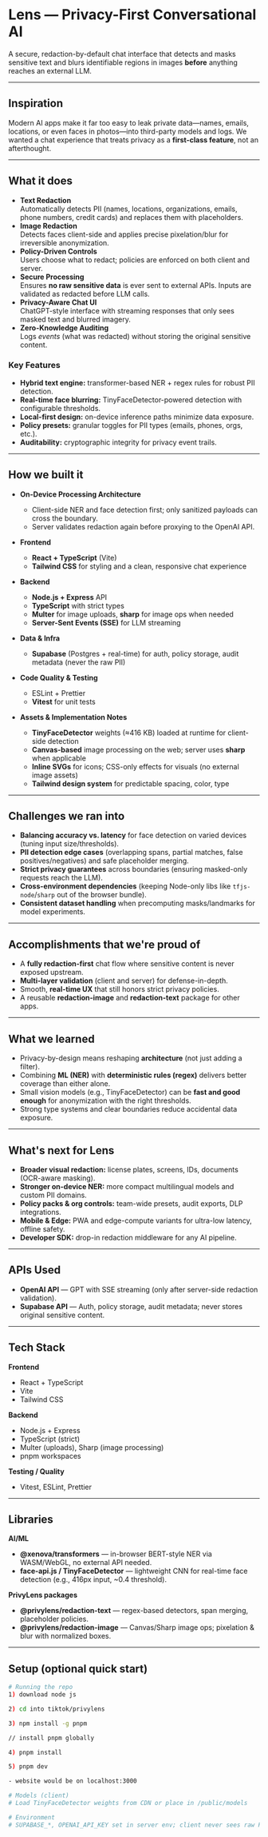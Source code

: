 # Lens — Privacy-First Conversational AI

A secure, redaction-by-default chat interface that detects and masks sensitive text and blurs identifiable regions in images **before** anything reaches an external LLM.

---

## Inspiration
Modern AI apps make it far too easy to leak private data—names, emails, locations, or even faces in photos—into third-party models and logs. We wanted a chat experience that treats privacy as a **first-class feature**, not an afterthought.

---

## What it does
- **Text Redaction**  
  Automatically detects PII (names, locations, organizations, emails, phone numbers, credit cards) and replaces them with placeholders.
- **Image Redaction**  
  Detects faces client-side and applies precise pixelation/blur for irreversible anonymization.
- **Policy-Driven Controls**  
  Users choose what to redact; policies are enforced on both client and server.
- **Secure Processing**  
  Ensures **no raw sensitive data** is ever sent to external APIs. Inputs are validated as redacted before LLM calls.
- **Privacy-Aware Chat UI**  
  ChatGPT-style interface with streaming responses that only sees masked text and blurred imagery.
- **Zero-Knowledge Auditing**  
  Logs *events* (what was redacted) without storing the original sensitive content.

### Key Features
- **Hybrid text engine:** transformer-based NER + regex rules for robust PII detection.  
- **Real-time face blurring:** TinyFaceDetector-powered detection with configurable thresholds.  
- **Local-first design:** on-device inference paths minimize data exposure.  
- **Policy presets:** granular toggles for PII types (emails, phones, orgs, etc.).  
- **Auditability:** cryptographic integrity for privacy event trails.

---

## How we built it
- **On-Device Processing Architecture**
  - Client-side NER and face detection first; only sanitized payloads can cross the boundary.
  - Server validates redaction again before proxying to the OpenAI API.

- **Frontend**
  - **React + TypeScript** (Vite)
  - **Tailwind CSS** for styling and a clean, responsive chat experience

- **Backend**
  - **Node.js + Express** API
  - **TypeScript** with strict types
  - **Multer** for image uploads, **sharp** for image ops when needed
  - **Server-Sent Events (SSE)** for LLM streaming

- **Data & Infra**
  - **Supabase** (Postgres + real-time) for auth, policy storage, audit metadata (never the raw PII)

- **Code Quality & Testing**
  - ESLint + Prettier
  - **Vitest** for unit tests

- **Assets & Implementation Notes**
  - **TinyFaceDetector** weights (≈416 KB) loaded at runtime for client-side detection
  - **Canvas-based** image processing on the web; server uses **sharp** when applicable
  - **Inline SVGs** for icons; CSS-only effects for visuals (no external image assets)
  - **Tailwind design system** for predictable spacing, color, type

---

## Challenges we ran into
- **Balancing accuracy vs. latency** for face detection on varied devices (tuning input size/thresholds).  
- **PII detection edge cases** (overlapping spans, partial matches, false positives/negatives) and safe placeholder merging.  
- **Strict privacy guarantees** across boundaries (ensuring masked-only requests reach the LLM).  
- **Cross-environment dependencies** (keeping Node-only libs like `tfjs-node`/`sharp` out of the browser bundle).  
- **Consistent dataset handling** when precomputing masks/landmarks for model experiments.

---

## Accomplishments that we're proud of
- A **fully redaction-first** chat flow where sensitive content is never exposed upstream.  
- **Multi-layer validation** (client and server) for defense-in-depth.  
- Smooth, **real-time UX** that still honors strict privacy policies.  
- A reusable **redaction-image** and **redaction-text** package for other apps.

---

## What we learned
- Privacy-by-design means reshaping **architecture** (not just adding a filter).  
- Combining **ML (NER)** with **deterministic rules (regex)** delivers better coverage than either alone.  
- Small vision models (e.g., TinyFaceDetector) can be **fast and good enough** for anonymization with the right thresholds.  
- Strong type systems and clear boundaries reduce accidental data exposure.

---

## What's next for Lens
- **Broader visual redaction:** license plates, screens, IDs, documents (OCR-aware masking).  
- **Stronger on-device NER:** more compact multilingual models and custom PII domains.  
- **Policy packs & org controls:** team-wide presets, audit exports, DLP integrations.  
- **Mobile & Edge:** PWA and edge-compute variants for ultra-low latency, offline safety.  
- **Developer SDK:** drop-in redaction middleware for any AI pipeline.

---

## APIs Used
- **OpenAI API** — GPT with SSE streaming (only after server-side redaction validation).  
- **Supabase API** — Auth, policy storage, audit metadata; never stores original sensitive content.

---

## Tech Stack

**Frontend**
- React + TypeScript  
- Vite  
- Tailwind CSS

**Backend**
- Node.js + Express  
- TypeScript (strict)  
- Multer (uploads), Sharp (image processing)  
- pnpm workspaces

**Testing / Quality**
- Vitest, ESLint, Prettier

---

## Libraries

**AI/ML**
- **@xenova/transformers** — in-browser BERT-style NER via WASM/WebGL, no external API needed.  
- **face-api.js / TinyFaceDetector** — lightweight CNN for real-time face detection (e.g., 416px input, ~0.4 threshold).

**PrivyLens packages**
- **@privylens/redaction-text** — regex-based detectors, span merging, placeholder policies.  
- **@privylens/redaction-image** — Canvas/Sharp image ops; pixelation & blur with normalized boxes.

---

## Setup (optional quick start)

```bash
# Running the repo 
1) download node js 

2) cd into tiktok/privylens

3) npm install -g pnpm 

// install pnpm globally 

4) pnpm install 

5) pnpm dev 

- website would be on localhost:3000

# Models (client)
# Load TinyFaceDetector weights from CDN or place in /public/models

# Environment
# SUPABASE_*, OPENAI_API_KEY set in server env; client never sees raw PII
